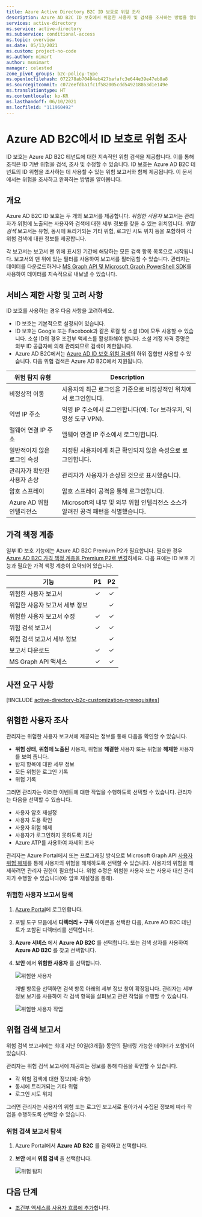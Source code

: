 ```yaml
---
title: Azure Active Directory B2C ID 보호로 위험 조사
description: Azure AD B2C ID 보호에서 위험한 사용자 및 검색을 조사하는 방법을 알아봅니다.
services: active-directory
ms.service: active-directory
ms.subservice: conditional-access
ms.topic: overview
ms.date: 05/13/2021
ms.custom: project-no-code
ms.author: mimart
author: msmimart
manager: celested
zone_pivot_groups: b2c-policy-type
ms.openlocfilehash: 072278ab70484eb427bafafc3e644e39e47eb8a8
ms.sourcegitcommit: c072eefdba1fc1f582005cdd549218863d1e149e
ms.translationtype: HT
ms.contentlocale: ko-KR
ms.lasthandoff: 06/10/2021
ms.locfileid: "111960492"
---
```

# <a name="investigate-risk-with-identity-protection-in-azure-ad-b2c"></a>Azure AD B2C에서 ID 보호로 위험 조사

ID 보호는 Azure AD B2C 테넌트에 대한 지속적인 위험 검색을 제공합니다. 이를 통해 조직은 ID 기반 위험을 검색, 조사 및 수정할 수 있습니다. ID 보호는 Azure AD B2C 테넌트의 ID 위험을 조사하는 데 사용할 수 있는 위험 보고서와 함께 제공됩니다. 이 문서에서는 위험을 조사하고 완화하는 방법을 알아봅니다.

## <a name="overview"></a>개요

Azure AD B2C ID 보호는 두 개의 보고서를 제공합니다. *위험한 사용자* 보고서는 관리자가 위험에 노출되는 사용자와 검색에 대한 세부 정보를 찾을 수 있는 위치입니다. *위험 검색* 보고서는 유형, 동시에 트리거되는 기타 위험, 로그인 시도 위치 등을 포함하여 각 위험 검색에 대한 정보를 제공합니다.

각 보고서는 보고서 맨 위에 표시된 기간에 해당하는 모든 검색 항목 목록으로 시작됩니다. 보고서의 맨 위에 있는 필터를 사용하여 보고서를 필터링할 수 있습니다. 관리자는 데이터를 다운로드하거나 [MS Graph API 및 Microsoft Graph PowerShell SDK](../active-directory/identity-protection/howto-identity-protection-graph-api.md)를 사용하여 데이터를 지속적으로 내보낼 수 있습니다.

## <a name="service-limitations-and-considerations"></a>서비스 제한 사항 및 고려 사항

ID 보호를 사용하는 경우 다음 사항을 고려하세요.

- ID 보호는 기본적으로 설정되어 있습니다.
- ID 보호는 Google 또는 Facebook과 같은 로컬 및 소셜 ID에 모두 사용할 수 있습니다. 소셜 ID의 경우 조건부 액세스를 활성화해야 합니다. 소셜 계정 자격 증명은 외부 ID 공급자에 의해 관리되므로 검색이 제한됩니다.
- Azure AD B2C에서는 [Azure AD ID 보호 위험 검색](../active-directory/identity-protection/overview-identity-protection.md)의 하위 집합만 사용할 수 있습니다. 다음 위험 검색은 Azure AD B2C에서 지원됩니다.  

|위험 탐지 유형  |Description  |
|---------|---------|
| 비정상적 이동     | 사용자의 최근 로그인을 기준으로 비정상적인 위치에서 로그인합니다.        |
|익명 IP 주소     | 익명 IP 주소에서 로그인합니다(예: Tor 브라우저, 익명성 도구 VPN).        |
|맬웨어 연결 IP 주소     | 맬웨어 연결 IP 주소에서 로그인합니다.         |
|일반적이지 않은 로그인 속성     | 지정된 사용자에게 최근 확인되지 않은 속성으로 로그인합니다.        |
|관리자가 확인한 사용자 손상    | 관리자가 사용자가 손상된 것으로 표시했습니다.             |
|암호 스프레이     | 암호 스프레이 공격을 통해 로그인합니다.      |
|Azure AD 위협 인텔리전스     | Microsoft의 내부 및 외부 위협 인텔리전스 소스가 알려진 공격 패턴을 식별했습니다.        |

## <a name="pricing-tier"></a>가격 책정 계층

일부 ID 보호 기능에는 Azure AD B2C Premium P2가 필요합니다. 필요한 경우 [Azure AD B2C 가격 책정 계층을 Premium P2로 변경](./billing.md)하세요. 다음 표에는 ID 보호 기능과 필요한 가격 책정 계층이 요약되어 있습니다.  

|기능   |P1   |P2|
|----------|:-----------:|:------------:|
|위험한 사용자 보고서     |&#x2713; |&#x2713; |
|위험한 사용자 보고서 세부 정보  | |&#x2713; |
|위험한 사용자 보고서 수정    | &#x2713; |&#x2713; |
|위험 검색 보고서   |&#x2713;|&#x2713;|
|위험 검색 보고서 세부 정보  ||&#x2713;|
|보고서 다운로드 |  &#x2713;| &#x2713;|
|MS Graph API 액세스 |  &#x2713;| &#x2713;|

## <a name="prerequisites"></a>사전 요구 사항

[!INCLUDE [active-directory-b2c-customization-prerequisites](../../includes/active-directory-b2c-customization-prerequisites.md)]

## <a name="investigate-risky-users"></a>위험한 사용자 조사

관리자는 위험한 사용자 보고서에 제공되는 정보를 통해 다음을 확인할 수 있습니다.

- **위험 상태**, **위험에 노출된** 사용자, 위험을 **해결한** 사용자 또는 위험을 **해제한** 사용자를 보여 줍니다.
- 탐지 항목에 대한 세부 정보
- 모든 위험한 로그인 기록
- 위험 기록
 
그러면 관리자는 이러한 이벤트에 대한 작업을 수행하도록 선택할 수 있습니다. 관리자는 다음을 선택할 수 있습니다.

- 사용자 암호 재설정
- 사용자 도용 확인
- 사용자 위험 해제
- 사용자가 로그인하지 못하도록 차단
- Azure ATP를 사용하여 자세히 조사

관리자는 Azure Portal에서 또는 프로그래밍 방식으로 Microsoft Graph API [사용자 위험 해제](/graph/api/riskyusers-dismiss?preserve-view=true&view=graph-rest-beta)를 통해 사용자의 위험을 해제하도록 선택할 수 있습니다. 사용자의 위험을 해제하려면 관리자 권한이 필요합니다. 위험 수정은 위험한 사용자 또는 사용자 대신 관리자가 수행할 수 있습니다(예: 암호 재설정을 통해).

### <a name="navigating-the-risky-users-report"></a>위험한 사용자 보고서 탐색

1. [Azure Portal](https://portal.azure.com/)에 로그인합니다.

1. 포털 도구 모음에서 **디렉터리 + 구독** 아이콘을 선택한 다음, Azure AD B2C 테넌트가 포함된 디렉터리를 선택합니다.

1. **Azure 서비스** 에서 **Azure AD B2C** 를 선택합니다. 또는 검색 상자를 사용하여 **Azure AD B2C** 를 찾고 선택합니다.

1. **보안** 에서 **위험한 사용자** 를 선택합니다.

   ![위험한 사용자](media/identity-protection-investigate-risk/risky-users.png)

    개별 항목을 선택하면 검색 항목 아래의 세부 정보 창이 확장됩니다. 관리자는 세부 정보 보기를 사용하여 각 검색 항목을 살펴보고 관련 작업을 수행할 수 있습니다.

    ![위험한 사용자 작업](media/identity-protection-investigate-risk/risky-users-report-actions.png)


## <a name="risk-detections-report"></a>위험 검색 보고서

위험 검색 보고서에는 최대 지난 90일(3개월) 동안의 필터링 가능한 데이터가 포함되어 있습니다.

관리자는 위험 검색 보고서에 제공되는 정보를 통해 다음을 확인할 수 있습니다.

- 각 위험 검색에 대한 정보(예: 유형)
- 동시에 트리거되는 기타 위험
- 로그인 시도 위치

그러면 관리자는 사용자의 위험 또는 로그인 보고서로 돌아가서 수집된 정보에 따라 작업을 수행하도록 선택할 수 있습니다.

### <a name="navigating-the-risk-detections-report"></a>위험 검색 보고서 탐색

1. Azure Portal에서 **Azure AD B2C** 를 검색하고 선택합니다.
1. **보안** 에서 **위험 검색** 을 선택합니다.

   ![위험 탐지](media/identity-protection-investigate-risk/risk-detections.png)


## <a name="next-steps"></a>다음 단계

- [조건부 액세스를 사용자 흐름에 추가](conditional-access-user-flow.md)합니다.